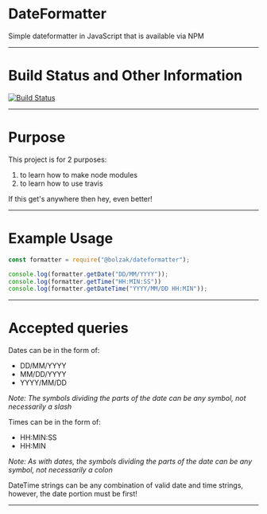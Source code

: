# DateFormatter
Simple dateformatter in JavaScript that is available via NPM

---
# Build Status and Other Information
[![Build Status](https://travis-ci.com/rianf2/DateFormatter.svg?token=AxiGsz8UJ6oV7WVqs7mJ&branch=master)](https://travis-ci.com/rianf2/DateFormatter)

---
# Purpose
This project is for 2 purposes: 
1. to learn how to make node modules
2. to learn how to use travis

If this get's anywhere then hey, even better!

---

# Example Usage

```javascript
const formatter = require("@bolzak/dateformatter");

console.log(formatter.getDate("DD/MM/YYYY"));
console.log(formatter.getTime("HH:MIN:SS"))
console.log(formatter.getDateTime("YYYY/MM/DD HH:MIN"));
```
---
# Accepted queries
Dates can be in the form of:
* DD/MM/YYYY
* MM/DD/YYYY
* YYYY/MM/DD

*Note: The symbols dividing the parts of the date can be any symbol, not necessarily a slash*

Times can be in the form of:
* HH:MIN:SS
* HH:MIN
 
*Note: As with dates, the symbols dividing the parts of the date can be any symbol, not necessarily a colon*

DateTime strings can be any combination of valid date and time strings, however, the date portion must be first!

---
